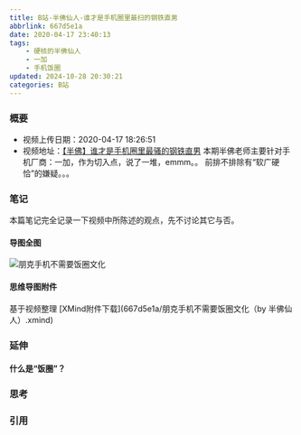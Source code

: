 ```yaml
---
title: B站-半佛仙人-谁才是手机圈里最扫的钢铁直男
abbrlink: 667d5e1a
date: 2020-04-17 23:40:13
tags:
    - 硬核的半佛仙人
    - 一加
    - 手机饭圈
updated: 2024-10-28 20:30:21
categories: B站
---
```


### 概要
- 视频上传日期：2020-04-17 18:26:51
- 视频地址：[【半佛】谁才是手机圈里最骚的钢铁直男](https://www.bilibili.com/video/BV1jK411j7dV)
本期半佛老师主要针对手机厂商：一加，作为切入点，说了一堆，emmm。。
前排不排除有“软广硬恰”的嫌疑。。。
<!-- more -->

### 笔记
本篇笔记完全记录一下视频中所陈述的观点，先不讨论其它与否。
#### 导图全图
![朋克手机不需要饭圈文化](667d5e1a/朋克手机不需要饭圈文化.jpg)
#### 思维导图附件
基于视频整理
[XMind附件下载](667d5e1a/朋克手机不需要饭圈文化（by 半佛仙人）.xmind)

### 延伸
#### 什么是“饭圈”？

### 思考

### 引用